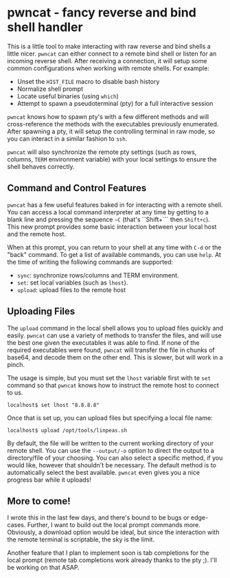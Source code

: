 # pwncat - fancy reverse and bind shell handler

This is a little tool to make interacting with raw reverse and bind shells a
little nicer. `pwncat` can either connect to a remote bind shell or listen for
an incoming reverse shell. After receiving a connection, it will setup some
common configurations when working with remote shells. For example:

- Unset the `HIST_FILE` macro to disable bash history
- Normalize shell prompt
- Locate useful binaries (using `which`)
- Attempt to spawn a pseudoterminal (pty) for a full interactive session

`pwncat` knows how to spawn pty's with a few different methods and will
cross-reference the methods with the executables previously enumerated. After
spawning a pty, it will setup the controlling terminal in raw mode, so you can
interact in a similar fashion to `ssh`. 

`pwncat` will also synchronize the remote pty settings (such as rows, columns,
`TERM` environment variable) with your local settings to ensure the shell
behaves correctly.

## Command and Control Features

`pwncat` has a few useful features baked in for interacting with a remote shell.
You can access a local command interpreter at any time by getting to a blank
line and pressing the sequence `~C` (that's ``Shift+``` then `Shift+c`). This new
prompt provides some basic interaction between your local host and the remote
host.

When at this prompt, you can return to your shell at any time with `C-d` or the
"back" command. To get a list of available commands, you can use `help`. At the
time of writing the following commands are supported:

- `sync`: synchronize rows/columns and TERM environment.
- `set`: set local variables (such as `lhost`).
- `upload`: upload files to the remote host


## Uploading Files

The `upload` command in the local shell allows you to upload files quickly and
easily. `pwncat` can use a variety of methods to transfer the files, and will
use the best one given the executables it was able to find. If none of the
required executables were found, `pwncat` will transfer the file in chunks of
base64, and decode them on the other end. This is slower, but will work in a
pinch.

The usage is simple, but you must set the `lhost` variable first with te `set`
command so that `pwncat` knows how to instruct the remote host to connect to us.

```
localhost$ set lhost "8.8.8.8"
```

Once that is set up, you can upload files but specifying a local file name:

```
localhost$ upload /opt/tools/linpeas.sh
```

By default, the file will be written to the current working directory of your
remote shell. You can use the `--output/-o` option to direct the output to a
directory/file of your choosing. You can also select a specific method, if you
would like, however that shouldn't be necessary. The default method is to
automatically select the best available. `pwncat` even gives you a nice progress
bar while it uploads!

## More to come!

I wrote this in the last few days, and there's bound to be bugs or edge-cases.
Further, I want to build out the local prompt commands more. Obviously, a
download option would be ideal, but since the interaction with the remote
terminal is scriptable, the sky is the limit.

Another feature that I plan to implement soon is tab completions for the local
prompt (remote tab completions work already thanks to the pty ;). I'll be
working on that ASAP.
